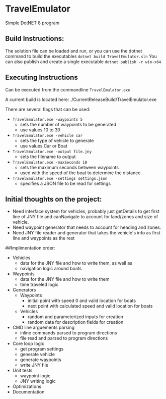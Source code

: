 # TravelEmulator
Simple DotNET 8 program

## Build Instructions:
The solution file can be loaded and run, or you can use the dotnet command to build the executables
`dotnet build TravelEmulator.sln`
You can also publish and create a single executable
`dotnet publish -r win-x64`

## Executing Instructions
Can be executed from the commandline
`TravelEmulator.exe`

A current build is located here:
./CurrentReleaseBuild/TravelEmulator.exe

There are several flags that can be used:
- `TravelEmulator.exe -waypoints 5`
  - sets the number of waypoints to be generated
  - use values 10 to 30
- `TravelEmulator.exe -vehicle car`
  - sets the type of vehicle to generate
  - use values Car or Boat
- `TravelEmulator.exe -output file.jny`
  - sets the filename to output 
- `TravelEmulator.exe -maxSeconds 10`
  - sets the maximum seconds between waypoints
  - used with the speed of the boat to determine the distance
- `TravelEmulator.exe -settings settings.json`
  - specifies a JSON file to be read for settings

## Initial thoughts on the project:
- Need interface system for vehicles, probably just getDetails to get first line of JNY file and canNavigate to account for land/zones and size of vehicle.
- Need waypoint generator that needs to account for heading and zones.
- Need JNY file reader and generator that takes the vehicle's info as first line and waypoints as the rest

##Implimentation order:
- Vehicles
  - data for the JNY file and how to write them, as well as 
  - navigation logic around boats
- Waypoints
  - data for the JNY file and how to write them
  - time traveled logic
- Generators
  - Waypoints
    - initial point with speed 0 and valid location for boats
    - next point with calculated speed and valid location for boats
  - Vehicles
    - random and parameterized inputs for creation
    - random data for description fields for creation
- CMD line arguements parsing
  - inline commands parsed to program directions
  - file read and parsed to program directions
- Core loop logic
  - get program settings
  - generate vehicle
  - generate waypoints
  - write JNY file
- Unit tests
  - waypoint logic
  - JNY writing logic
- Optimizations
- Documentation